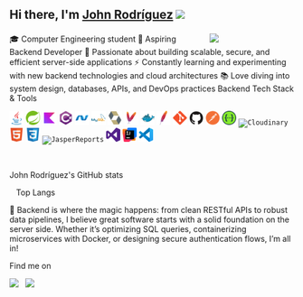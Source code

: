 <h2 align="left">Hi there, I'm <a href="https://www.linkedin.com/in/tu-perfil" target="_blank" rel="noopener noreferrer">John Rodríguez</a> <img src="https://i.pinimg.com/originals/83/b8/09/83b809857acd41a7bad4935b4734f9fc.gif" height="30" />

<a href="https://github.com/tu-usuario-github"><img align='right' src='https://github.com/UjwalKandi/UjwalKandi/blob/changes-to-readme/svg/87202985-820dcb80-c2b6-11ea-9f56-7ec461c497c3.gif' width='150'></a></h2>

🎓 Computer Engineering student
💼 Aspiring Backend Developer
🚀 Passionate about building scalable, secure, and efficient server-side applications
⚡ Constantly learning and experimenting with new backend technologies and cloud architectures
📚 Love diving into system design, databases, APIs, and DevOps practices
Backend Tech Stack & Tools
<p>
<code><img height="25" src="https://raw.githubusercontent.com/devicons/devicon/master/icons/java/java-original.svg" alt="Java"></code>
<code><img height="25" src="https://raw.githubusercontent.com/devicons/devicon/master/icons/spring/spring-original.svg" alt="Spring Boot"></code>
<code><img height="25" src="https://raw.githubusercontent.com/devicons/devicon/master/icons/kotlin/kotlin-original.svg" alt="Kotlin"></code>
<code><img height="25" src="https://raw.githubusercontent.com/devicons/devicon/master/icons/csharp/csharp-original.svg" alt="C#"></code>
<code><img height="25" src="https://raw.githubusercontent.com/devicons/devicon/master/icons/dot-net/dot-net-original.svg" alt=".NET"></code>
<code><img height="25" src="https://raw.githubusercontent.com/devicons/devicon/master/icons/mysql/mysql-original-wordmark.svg" alt="MySQL"></code>
<code><img height="25" src="https://raw.githubusercontent.com/devicons/devicon/master/icons/hibernate/hibernate-original.svg" alt="Hibernate"></code>
<code><img height="25" src="https://raw.githubusercontent.com/devicons/devicon/master/icons/maven/maven-original.svg" alt="Maven"></code>
<code><img height="25" src="https://raw.githubusercontent.com/devicons/devicon/master/icons/docker/docker-original.svg" alt="Docker"></code>
<code><img height="25" src="https://raw.githubusercontent.com/devicons/devicon/master/icons/apache/apache-original.svg" alt="Apache"></code>
<code><img height="25" src="https://raw.githubusercontent.com/devicons/devicon/master/icons/git/git-original.svg" alt="Git"></code>
<code><img height="25" src="https://raw.githubusercontent.com/devicons/devicon/master/icons/github/github-original.svg" alt="GitHub"></code>
<code><img height="25" src="https://raw.githubusercontent.com/devicons/devicon/master/icons/postman/postman-original.svg" alt="Postman"></code>
<code><img height="25" src="https://raw.githubusercontent.com/devicons/devicon/master/icons/swagger/swagger-original.svg" alt="Swagger"></code>
<code><img height="25" src="https://raw.githubusercontent.com/devicons/devicon/master/icons/cloudinary/cloudinary-original.svg" alt="Cloudinary"></code>
<code><img height="25" src="https://raw.githubusercontent.com/devicons/devicon/master/icons/html5/html5-original.svg" alt="HTML"></code>
<code><img height="25" src="https://raw.githubusercontent.com/devicons/devicon/master/icons/css3/css3-original.svg" alt="CSS"></code>
<code><img height="25" src="https://raw.githubusercontent.com/devicons/devicon/master/icons/jasperreports/jasperreports-original.svg" alt="JasperReports"></code>
<code><img height="25" src="https://raw.githubusercontent.com/devicons/devicon/master/icons/visualstudio/visualstudio-plain.svg" alt="Visual Studio"></code>
<code><img height="25" src="https://raw.githubusercontent.com/devicons/devicon/master/icons/intellij/intellij-original.svg" alt="IntelliJ IDEA"></code>
<code><img height="25" src="https://raw.githubusercontent.com/devicons/devicon/master/icons/vscode/vscode-original.svg" alt="VS Code"></code>
</p>

<br />

John Rodríguez's GitHub stats

&nbsp;&nbsp;
Top Langs

🔧 Backend is where the magic happens: from clean RESTful APIs to robust data pipelines, I believe great software starts with a solid foundation on the server side. Whether it’s optimizing SQL queries, containerizing microservices with Docker, or designing secure authentication flows, I’m all in! 

Find me on
<p align='left'>
<a href="https://www.linkedin.com/in/tu-perfil" target="_blank"><img height="25" src="https://raw.githubusercontent.com/UjwalKandi/UjwalKandi/changes-to-readme/svg/linkedin%20rect.svg"></a>&nbsp;&nbsp;
<a href="https://github.com/tu-usuario-github" target="_blank"><img height="25" src="https://raw.githubusercontent.com/UjwalKandi/UjwalKandi/changes-to-readme/svg/github%20rect.svg"></a>&nbsp;&nbsp;
<!-- Add more if you have them -->
</p>
